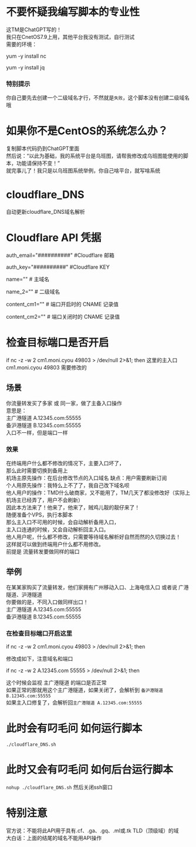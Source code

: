 # 不要怀疑我编写脚本的专业性
这TM是ChatGPT写的！<br>
我只在CnetOS7.9上用，其他平台我没有测试，自行测试<br>
需要的环境：<br>

yum -y install nc

yum -y install jq

### 特别提示
你自己要先去创建一个二级域名才行，不然就是`失败`，这个脚本没有创建二级域名哦<br>

# 如果你不是CentOS的系统怎么办？
复制脚本代码扔到ChatGPT里面<br>
然后说：“以此为基础，我的系统平台是乌班图，请帮我修改成乌班图能使用的脚本，功能请保持不变！”<br>
就完事儿了！我只是以乌班图系统举例，你自己啥平台，就写啥系统<br>

# cloudflare_DNS
自动更新cloudflare_DNS域名解析
# Cloudflare API 凭据
auth_email="##########" #Cloudflare 邮箱

auth_key="##########" #Cloudflare  KEY

name=""  # 主域名

name_2=""  # 二级域名

content_cm1=""  # 端口开启时的 CNAME 记录值

content_cm2=""  # 端口关闭时的 CNAME 记录值

# 检查目标端口是否开启
   if nc -z -w 2 cm1.moni.cyou 49803 > /dev/null 2>&1; then
这里的主入口 cm1.moni.cyou 49803 需要修改的
  
## 场景
你流量转发买了多家 或 同一家，做了主备入口操作<br>
意思是：<br>
主广港隧道 A.12345.com:55555<br>
备沪港隧道 B.12345.com:55555<br>
入口不一样，但是端口一样<br>
### 效果
在终端用户什么都不修改的情况下，主要入口坏了，<br>
那么此时需要切换到备用上<br>
机场主原先操作：在后台修改节点的入口域名 缺点：用户需要刷新订阅<br>
个人用原先操作：我特么上不了了，我自己改下域名呗<br>
他人用户的操作：TMD什么破商家，又不能用了，TM几天了都没修改好（实际上机场主已经弄了，用户不会刷新）<br>
因此本方法来了！他来了，他来了，贼鸡儿靓的靓仔来了！<br>
随便准备个VPS，执行本脚本<br>
那么主入口不可用的时候，会自动解析备用入口，<br>
主入口连通的时候，又会自动解析回主入口。<br>
他人用户呢，什么都不修改，只需要等待域名解析好自然而然的久切换过去！<br>
这样就可以做到终端用户什么都不用修改。<br>
前提是 流量转发要做同样的端口<br>

## 举例
在某某家购买了流量转发，他们家拥有广州移动入口、上海电信入口 或者说 广港隧道、沪港隧道<br>
你要做的是，不同入口做同样出口！<br>
主广港隧道 A.12345.com:55555<br>
备沪港隧道 B.12345.com:55555<br>

### 在检查目标端口开启这里
  if nc -z -w 2 cm1.moni.cyou 49803 > /dev/null 2>&1; then
  
  修改成如下，注意域名和端口<br>
  
 if nc -z -w 2 A.12345.com 55555 > /dev/null 2>&1; then
  
  这个时候会监视 主广港隧道 的端口是否正常<br>
  如果正常的那就用这个主广港隧道，如果关闭了，会解析到 `备沪港隧道 B.12345.com:55555`<br>
  如果主入口修复了，会解析回`主广港隧道 A.12345.com:55555`
  
# 此时会有叼毛问 如何运行脚本
`./cloudflare_DNS.sh`
# 此时又会有叼毛问 如何后台运行脚本
`nohup ./cloudflare_DNS.sh`
然后关闭ssh窗口


# 特别注意
官方说：不能将此API用于具有.cf、.ga、.gq、.ml或.tk TLD（顶级域）的域<br>
大白话：上面的结尾的域名不能用API操作<br>
